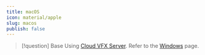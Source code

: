 ```yaml
---
title: macOS
icon: material/apple
slug: macos
publish: false
---
```


> [!question] Base
> Using [Cloud VFX Server](https://github.com/healkeiser/cloud_vfx_server). Refer to the [Windows](Windows.md) page.
